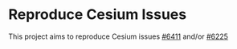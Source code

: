 # Reproduce Cesium Issues
This project aims to reproduce Cesium issues [#6411](https://github.com/AnalyticalGraphicsInc/cesium/issues/6411) and/or [#6225](https://github.com/AnalyticalGraphicsInc/cesium/issues/6225)
